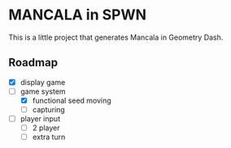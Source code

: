 # MANCALA in SPWN

This is a little project that generates Mancala in Geometry Dash.

## Roadmap

- [x] display game
- [ ] game system
  - [x] functional seed moving
  - [ ] capturing
- [ ] player input
  - [ ] 2 player
  - [ ] extra turn
